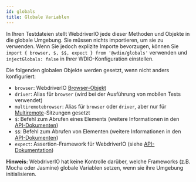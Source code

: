 ```yaml
---
id: globals
title: Globale Variablen
---
```


In Ihren Testdateien stellt WebdriverIO jede dieser Methoden und Objekte in die globale Umgebung. Sie müssen nichts importieren, um sie zu verwenden. Wenn Sie jedoch explizite Importe bevorzugen, können Sie `import { browser, $, $$, expect } from '@wdio/globals'` verwenden und `injectGlobals: false` in Ihrer WDIO-Konfiguration einstellen.

Die folgenden globalen Objekte werden gesetzt, wenn nicht anders konfiguriert:

- `browser`: WebdriverIO [Browser-Objekt](https://webdriver.io/docs/api/browser)
- `driver`: Alias für `browser` (wird bei der Ausführung von mobilen Tests verwendet)
- `multiremotebrowser`: Alias für `browser` oder `driver`, aber nur für [Multiremote](/docs/multiremote)-Sitzungen gesetzt
- `$`: Befehl zum Abrufen eines Elements (weitere Informationen in den [API-Dokumenten](/docs/api/browser/$))
- `$$`: Befehl zum Abrufen von Elementen (weitere Informationen in den [API-Dokumenten](/docs/api/browser/$$))
- `expect`: Assertion-Framework für WebdriverIO (siehe [API-Dokumentation](/docs/api/expect-webdriverio))

__Hinweis:__ WebdriverIO hat keine Kontrolle darüber, welche Frameworks (z.B. Mocha oder Jasmine) globale Variablen setzen, wenn sie ihre Umgebung initialisieren.